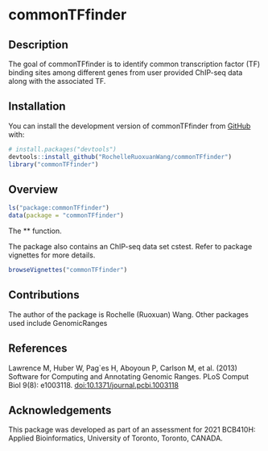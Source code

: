 
<!-- README.md is generated from README.Rmd. Please edit that file -->

# commonTFfinder

<!-- badges: start -->
<!-- badges: end -->

## Description

The goal of commonTFfinder is to identify common transcription factor
(TF) binding sites among different genes from user provided ChIP-seq
data along with the associated TF.

## Installation

You can install the development version of commonTFfinder from
[GitHub](https://github.com/) with:

``` r
# install.packages("devtools")
devtools::install_github("RochelleRuoxuanWang/commonTFfinder")
library("commonTFfinder")
```

## Overview

``` r
ls("package:commonTFfinder")
data(package = "commonTFfinder")
```

The \*\* function.  

The package also contains an ChIP-seq data set cstest. Refer to package
vignettes for more details.

``` r
browseVignettes("commonTFfinder")
```

## Contributions

The author of the package is Rochelle (Ruoxuan) Wang. Other packages
used include GenomicRanges

## References

Lawrence M, Huber W, Pag\`es H, Aboyoun P, Carlson M, et al. (2013)
Software for Computing and Annotating Genomic Ranges. PLoS Comput Biol
9(8): e1003118. <doi:10.1371/journal.pcbi.1003118>

## Acknowledgements

This package was developed as part of an assessment for 2021 BCB410H:
Applied Bioinformatics, University of Toronto, Toronto, CANADA.
